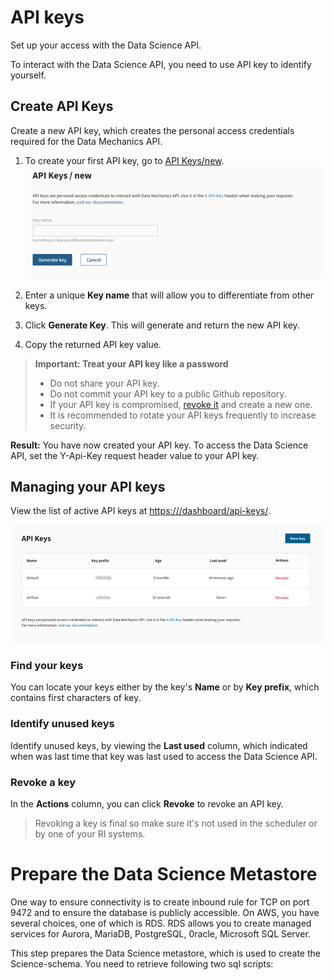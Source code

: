 # API keys
Set up your access with the Data Science API.

To interact with the Data Science API, you need to use API key to identify yourself.



## Create API Keys

Create a new API key, which creates the personal access credentials required for the Data Mechanics API.

1. To create your first API key, go to [API Keys/new](https://<your-cluster-url>/dashboard/api-keys/new).  
    ![](api-key-image.png)
   
1. Enter a unique **Key name** that will allow you to differentiate from other keys. 
   
1. Click **Generate Key**. This will generate and return the new API key.
   
1. Copy the returned API key value.

> **Important: Treat your API key like a password** <br> 
    <ul>
    <li>Do not share your API key.</li>
    <li>Do not commit your API key to a public Github repository.</li>
    <li>If your API key is compromised, [revoke it](#revoke-a-key) and create a new one.</li>
    <li>It is recommended to rotate your API keys frequently to increase security.</li>
    </ul>

**Result:** You have now created your API key. To access the Data Science API, set the Y-Api-Key request header value to your API key. 


## Managing your API keys

View the list of active API keys at [https://<your-cluster-url>/dashboard/api-keys/](https://<your-cluster-url>/dashboard/api-keys/).

![](api-key-list.png)

### Find your keys

You can locate your keys either by the key's **Name** or by **Key prefix**, which contains first characters of key.

### Identify unused keys 

Identify unused keys, by viewing the **Last used** column, which indicated when was last time that key was last used to access the Data Science API.

### Revoke a key

In the **Actions** column, you can click **Revoke** to revoke an API key.

> Revoking a key is final so make sure it's not used in the scheduler or by one of your RI systems.


# Prepare the Data Science Metastore

One way to ensure connectivity is to create inbound rule for TCP on port 9472 and to ensure the database is publicly accessible. 
On AWS, you have several choices, one of which is RDS. RDS allows you to create managed services for Aurora, MariaDB, PostgreSQL,
0racle, Microsoft SQL Server.


This step prepares the Data Science metastore, which is used to create the Science-schema. You need to retrieve following two sql scripts:


